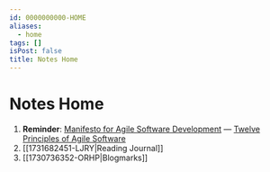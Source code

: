 ```yaml
---
id: 0000000000-HOME
aliases:
  - home
tags: []
isPost: false
title: Notes Home
---
```


# Notes Home

1. **Reminder**: [Manifesto for Agile Software Development](http://agilemanifesto.org/) — [Twelve Principles of Agile Software](http://agilemanifesto.org/principles.html)
1. [[1731682451-LJRY|Reading Journal]]
1. [[1730736352-ORHP|Blogmarks]]
